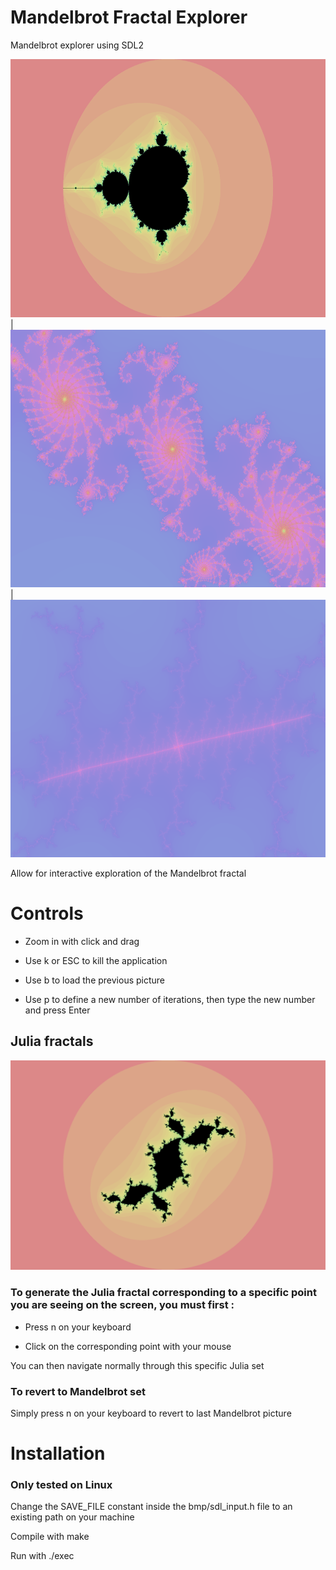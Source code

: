 # Mandelbrot Fractal Explorer

Mandelbrot explorer using SDL2

<img src="https://github.com/ejlly/Mandelbrot_Fractal_Explorer/blob/main/captures/Capture_2.png" width="600" height="413"/> | <img src="https://github.com/ejlly/Mandelbrot_Fractal_Explorer/blob/main/captures/Capture_3.png" width="600" height="412"/> | <img src="https://github.com/ejlly/Mandelbrot_Fractal_Explorer/blob/main/captures/Capture_4.png" width="600" height="412"/>

Allow for interactive exploration of the Mandelbrot fractal

# Controls

- Zoom in with click and drag

- Use k or ESC to kill the application

- Use b to load the previous picture

- Use p to define a new number of iterations, then type the new number and press Enter

## Julia fractals

![](https://github.com/ejlly/Mandelbrot_Fractal_Explorer/blob/main/captures/Capture_5.png)

### To generate the Julia fractal corresponding to a specific point you are seeing on the screen, you must first :

- Press n on your keyboard

- Click on the corresponding point with your mouse

You can then navigate normally through this specific Julia set

### To revert to Mandelbrot set

Simply press n on your keyboard to revert to last Mandelbrot picture

# Installation

### Only tested on Linux

Change the SAVE_FILE constant inside the bmp/sdl_input.h file to an existing path on your machine

Compile with make

Run with ./exec
